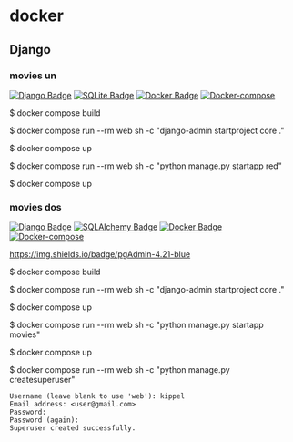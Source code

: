 # docker

## Django

### movies un

[![Django Badge](https://img.shields.io/badge/Django-092E20?logo=django&logoColor=fff&style=for-the-badge)](https://www.djangoproject.com/)
[![SQLite Badge](https://img.shields.io/badge/SQLite-003B57?logo=sqlite&logoColor=fff&style=for-the-badge)](https://www.sqlite.org/)
[![Docker Badge](https://img.shields.io/badge/Docker-2496ED.svg?style=for-the-badge&logo=Docker&logoColor=white)](https://www.docker.com/)
[![Docker-compose](https://img.shields.io/badge/Docker-compose-2496ED.svg?style=for-the-badge&logo=Docker&logoColor=white)](https://docs.docker.com/compose/)

$ docker compose build

$ docker compose run --rm web sh -c "django-admin startproject core ."

$ docker compose up

$ docker compose run --rm web sh -c "python manage.py startapp red"

$ docker compose up

### movies dos

[![Django Badge](https://img.shields.io/badge/Django-092E20?logo=django&logoColor=fff&style=for-the-badge)](https://www.djangoproject.com/)
[![SQLAlchemy Badge](https://img.shields.io/badge/SQLAlchemy-D71F00?logo=sqlalchemy&logoColor=fff&style=for-the-badge)](https://www.sqlalchemy.org/)
[![Docker Badge](https://img.shields.io/badge/Docker-2496ED.svg?style=for-the-badge&logo=Docker&logoColor=white)](https://www.docker.com/)
[![Docker-compose](https://img.shields.io/badge/Docker-compose-2496ED.svg?style=for-the-badge&logo=Docker&logoColor=white)](https://docs.docker.com/compose/)

https://img.shields.io/badge/pgAdmin-4.21-blue

$ docker compose build

$ docker compose run --rm web sh -c "django-admin startproject core ."

$ docker compose up

$ docker compose run --rm web sh -c "python manage.py startapp movies"

$ docker compose up

$ docker compose run --rm web sh -c "python manage.py createsuperuser"

```
Username (leave blank to use 'web'): kippel
Email address: <user@gmail.com>
Password:
Password (again):
Superuser created successfully.
``` 
